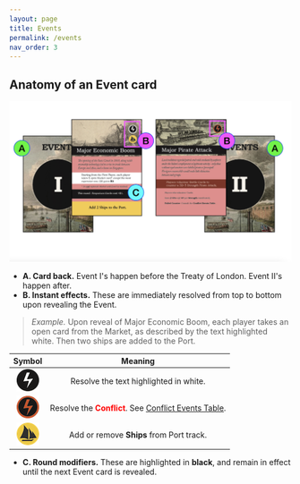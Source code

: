 ```yaml
---
layout: page
title: Events
permalink: /events
nav_order: 3
---
```


## Anatomy of an Event card

![Event cards](/img/events_anatomy.jpg)

- **A. Card back.** Event I's happen before the Treaty of London. Event II's happen after.
- **B. Instant effects.** These are immediately resolved from top to bottom upon revealing the Event.
> *Example.* Upon reveal of Major Economic Boom, each player takes an open card from the Market, as described by the text highlighted white. Then two ships are added to the Port.

| Symbol | Meaning |
| :---: | :---: |
| ![Instant](/img/icons/immediate_event.png) | Resolve the text highlighted in white. |
| ![Conflict](/img/icons/conflict_event.png) | Resolve the <span style="color:red"><strong>Conflict</strong></span>. See [Conflict Events Table](/1819rulebook/conflict-events-table). |
| ![Ship](/img/icons/add_ship.png) | Add or remove **Ships** from Port track. |

- **C. Round modifiers.** These are highlighted in **black**, and remain in effect until the next Event card is revealed.